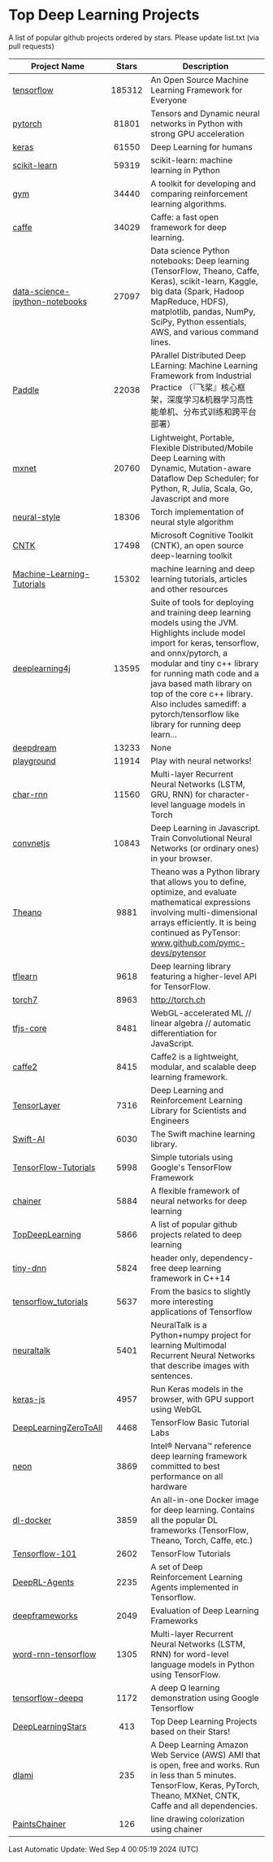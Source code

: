 # Top Deep Learning Projects
A list of popular github projects ordered by stars.
Please update list.txt (via pull requests)

|Project Name| Stars | Description |
| ---------- |:-----:| ----------- |
| [tensorflow](https://github.com/tensorflow/tensorflow) | 185312 | An Open Source Machine Learning Framework for Everyone |
| [pytorch](https://github.com/pytorch/pytorch) | 81801 | Tensors and Dynamic neural networks in Python with strong GPU acceleration |
| [keras](https://github.com/keras-team/keras) | 61550 | Deep Learning for humans |
| [scikit-learn](https://github.com/scikit-learn/scikit-learn) | 59319 | scikit-learn: machine learning in Python |
| [gym](https://github.com/openai/gym) | 34440 | A toolkit for developing and comparing reinforcement learning algorithms. |
| [caffe](https://github.com/BVLC/caffe) | 34029 | Caffe: a fast open framework for deep learning. |
| [data-science-ipython-notebooks](https://github.com/donnemartin/data-science-ipython-notebooks) | 27097 | Data science Python notebooks: Deep learning (TensorFlow, Theano, Caffe, Keras), scikit-learn, Kaggle, big data (Spark, Hadoop MapReduce, HDFS), matplotlib, pandas, NumPy, SciPy, Python essentials, AWS, and various command lines. |
| [Paddle](https://github.com/PaddlePaddle/Paddle) | 22038 | PArallel Distributed Deep LEarning: Machine Learning Framework from Industrial Practice （『飞桨』核心框架，深度学习&机器学习高性能单机、分布式训练和跨平台部署） |
| [mxnet](https://github.com/apache/mxnet) | 20760 | Lightweight, Portable, Flexible Distributed/Mobile Deep Learning with Dynamic, Mutation-aware Dataflow Dep Scheduler; for Python, R, Julia, Scala, Go, Javascript and more |
| [neural-style](https://github.com/jcjohnson/neural-style) | 18306 | Torch implementation of neural style algorithm |
| [CNTK](https://github.com/microsoft/CNTK) | 17498 | Microsoft Cognitive Toolkit (CNTK), an open source deep-learning toolkit |
| [Machine-Learning-Tutorials](https://github.com/ujjwalkarn/Machine-Learning-Tutorials) | 15302 | machine learning and deep learning tutorials, articles and other resources  |
| [deeplearning4j](https://github.com/deeplearning4j/deeplearning4j) | 13595 | Suite of tools for deploying and training deep learning models using the JVM. Highlights include model import for keras, tensorflow, and onnx/pytorch, a modular and tiny c++ library for running math code and a java based math library on top of the core c++ library. Also includes samediff: a pytorch/tensorflow like library for running deep learn... |
| [deepdream](https://github.com/google/deepdream) | 13233 | None |
| [playground](https://github.com/tensorflow/playground) | 11914 | Play with neural networks! |
| [char-rnn](https://github.com/karpathy/char-rnn) | 11560 | Multi-layer Recurrent Neural Networks (LSTM, GRU, RNN) for character-level language models in Torch |
| [convnetjs](https://github.com/karpathy/convnetjs) | 10843 | Deep Learning in Javascript. Train Convolutional Neural Networks (or ordinary ones) in your browser. |
| [Theano](https://github.com/Theano/Theano) | 9881 | Theano was a Python library that allows you to define, optimize, and evaluate mathematical expressions involving multi-dimensional arrays efficiently. It is being continued as PyTensor: www.github.com/pymc-devs/pytensor |
| [tflearn](https://github.com/tflearn/tflearn) | 9618 | Deep learning library featuring a higher-level API for TensorFlow. |
| [torch7](https://github.com/torch/torch7) | 8963 | http://torch.ch |
| [tfjs-core](https://github.com/tensorflow/tfjs-core) | 8481 | WebGL-accelerated ML // linear algebra // automatic differentiation for JavaScript. |
| [caffe2](https://github.com/facebookarchive/caffe2) | 8415 | Caffe2 is a lightweight, modular, and scalable deep learning framework. |
| [TensorLayer](https://github.com/tensorlayer/TensorLayer) | 7316 | Deep Learning and Reinforcement Learning Library for Scientists and Engineers  |
| [Swift-AI](https://github.com/Swift-AI/Swift-AI) | 6030 | The Swift machine learning library. |
| [TensorFlow-Tutorials](https://github.com/nlintz/TensorFlow-Tutorials) | 5998 | Simple tutorials using Google's TensorFlow Framework |
| [chainer](https://github.com/chainer/chainer) | 5884 | A flexible framework of neural networks for deep learning |
| [TopDeepLearning](https://github.com/aymericdamien/TopDeepLearning) | 5866 | A list of popular github projects related to deep learning |
| [tiny-dnn](https://github.com/tiny-dnn/tiny-dnn) | 5824 | header only, dependency-free deep learning framework in C++14 |
| [tensorflow_tutorials](https://github.com/pkmital/tensorflow_tutorials) | 5637 | From the basics to slightly more interesting applications of Tensorflow |
| [neuraltalk](https://github.com/karpathy/neuraltalk) | 5401 | NeuralTalk is a Python+numpy project for learning Multimodal Recurrent Neural Networks that describe images with sentences. |
| [keras-js](https://github.com/transcranial/keras-js) | 4957 | Run Keras models in the browser, with GPU support using WebGL |
| [DeepLearningZeroToAll](https://github.com/hunkim/DeepLearningZeroToAll) | 4468 | TensorFlow Basic Tutorial Labs |
| [neon](https://github.com/NervanaSystems/neon) | 3869 | Intel® Nervana™ reference deep learning framework committed to best performance on all hardware |
| [dl-docker](https://github.com/floydhub/dl-docker) | 3859 | An all-in-one Docker image for deep learning. Contains all the popular DL frameworks (TensorFlow, Theano, Torch, Caffe, etc.) |
| [Tensorflow-101](https://github.com/sjchoi86/Tensorflow-101) | 2602 | TensorFlow Tutorials |
| [DeepRL-Agents](https://github.com/awjuliani/DeepRL-Agents) | 2235 | A set of Deep Reinforcement Learning Agents implemented in Tensorflow. |
| [deepframeworks](https://github.com/zer0n/deepframeworks) | 2049 | Evaluation of Deep Learning Frameworks |
| [word-rnn-tensorflow](https://github.com/hunkim/word-rnn-tensorflow) | 1305 | Multi-layer Recurrent Neural Networks (LSTM, RNN) for word-level language models in Python using TensorFlow. |
| [tensorflow-deepq](https://github.com/siemanko/tensorflow-deepq) | 1172 | A deep Q learning demonstration using Google Tensorflow |
| [DeepLearningStars](https://github.com/hunkim/DeepLearningStars) | 413 | Top Deep Learning Projects based on their Stars! |
| [dlami](https://github.com/ritchieng/dlami) | 235 | A Deep Learning Amazon Web Service (AWS) AMI that is open, free and works. Run in less than 5 minutes. TensorFlow, Keras, PyTorch, Theano, MXNet, CNTK, Caffe and all dependencies. |
| [PaintsChainer](https://github.com/taizan/PaintsChainer) | 126 | line drawing colorization using chainer |

Last Automatic Update: Wed Sep  4 00:05:19 2024 (UTC)
